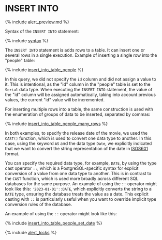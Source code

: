 # INSERT INTO

{% include [alert_preview.md](../_includes/alert_preview.md) %}

Syntax of the `INSERT INTO` statement:

{% include [syntax](../_includes/statements/insert_into/syntax.md) %}

The `INSERT INTO` statement is adds rows to a table. It can insert one or several rows in a single execution. Example of inserting a single row into the "people" table:

{% include [insert_into_table_people](../_includes/statements/insert_into/insert_into_table_people.md) %}

In this query, we did not specify the `id` column and did not assign a value to it. This is intentional, as the "id" column in the "people" table is set to the `Serial` data type. When executing the `INSERT INTO` statement, the value of the "id" column will be assigned automatically, taking into account previous values, the current "id" value will be incremented.

For inserting multiple rows into a table, the same construction is used with the enumeration of groups of data to be inserted, separated by commas:

{% include [insert_into_table_people_many_rows](../_includes/statements/insert_into/insert_into_table_people_many_rows.md) %}

In both examples, to specify the release date of the movie, we used the `CAST()` function, which is used to convert one data type to another. In this case, using the keyword `AS` and the data type `Date`, we explicitly indicated that we want to convert the string representation of the date in [ISO8601](https://en.wikipedia.org/wiki/ISO_8601) format.

You can specify the required data type, for example, `DATE`, by using the type cast operator `::`, which is a PostgreSQL-specific syntax for explicit conversion of a value from one data type to another. This is in contrast to the `CAST` function, which is used more broadly across different SQL databases for the same purpose. An example of using the `::` operator might look like this: `'2023-01-01'::DATE`, which explicitly converts the string to a `DATE` type, ensuring the database treats the value as a date. This explicit casting with `::` is particularly useful when you want to override implicit type conversion rules of the database.

An example of using the `::` operator might look like this:

{% include [insert_into_table_people_set_date](../_includes/statements/insert_into/insert_into_table_people_set_date.md) %}

{% include [alert_locks](../_includes/alert_locks.md) %}